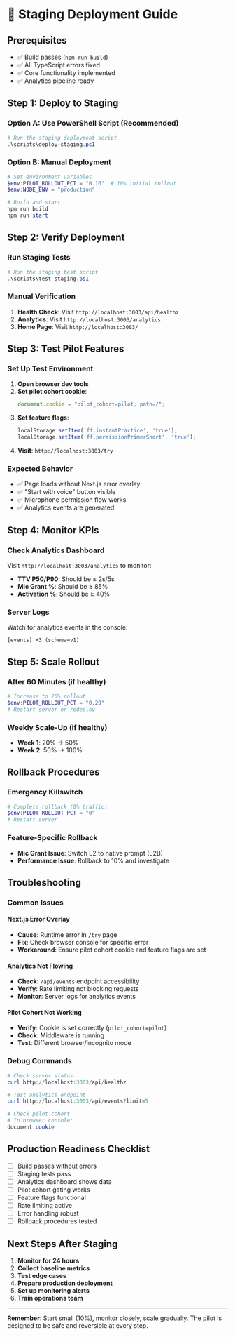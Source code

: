 # 🚀 Staging Deployment Guide

## Prerequisites
- ✅ Build passes (`npm run build`)
- ✅ All TypeScript errors fixed
- ✅ Core functionality implemented
- ✅ Analytics pipeline ready

## Step 1: Deploy to Staging

### Option A: Use PowerShell Script (Recommended)
```powershell
# Run the staging deployment script
.\scripts\deploy-staging.ps1
```

### Option B: Manual Deployment
```powershell
# Set environment variables
$env:PILOT_ROLLOUT_PCT = "0.10"  # 10% initial rollout
$env:NODE_ENV = "production"

# Build and start
npm run build
npm run start
```

## Step 2: Verify Deployment

### Run Staging Tests
```powershell
# Run the staging test script
.\scripts\test-staging.ps1
```

### Manual Verification
1. **Health Check**: Visit `http://localhost:3003/api/healthz`
2. **Analytics**: Visit `http://localhost:3003/analytics`
3. **Home Page**: Visit `http://localhost:3003/`

## Step 3: Test Pilot Features

### Set Up Test Environment
1. **Open browser dev tools**
2. **Set pilot cohort cookie**:
   ```javascript
   document.cookie = "pilot_cohort=pilot; path=/";
   ```
3. **Set feature flags**:
   ```javascript
   localStorage.setItem('ff.instantPractice', 'true');
   localStorage.setItem('ff.permissionPrimerShort', 'true');
   ```
4. **Visit**: `http://localhost:3003/try`

### Expected Behavior
- ✅ Page loads without Next.js error overlay
- ✅ "Start with voice" button visible
- ✅ Microphone permission flow works
- ✅ Analytics events are generated

## Step 4: Monitor KPIs

### Check Analytics Dashboard
Visit `http://localhost:3003/analytics` to monitor:
- **TTV P50/P90**: Should be ≤ 2s/5s
- **Mic Grant %**: Should be ≥ 85%
- **Activation %**: Should be ≥ 40%

### Server Logs
Watch for analytics events in the console:
```
[events] +3 (schema=v1)
```

## Step 5: Scale Rollout

### After 60 Minutes (if healthy)
```powershell
# Increase to 20% rollout
$env:PILOT_ROLLOUT_PCT = "0.20"
# Restart server or redeploy
```

### Weekly Scale-Up (if healthy)
- **Week 1**: 20% → 50%
- **Week 2**: 50% → 100%

## Rollback Procedures

### Emergency Killswitch
```powershell
# Complete rollback (0% traffic)
$env:PILOT_ROLLOUT_PCT = "0"
# Restart server
```

### Feature-Specific Rollback
- **Mic Grant Issue**: Switch E2 to native prompt (E2B)
- **Performance Issue**: Rollback to 10% and investigate

## Troubleshooting

### Common Issues

#### Next.js Error Overlay
- **Cause**: Runtime error in `/try` page
- **Fix**: Check browser console for specific error
- **Workaround**: Ensure pilot cohort cookie and feature flags are set

#### Analytics Not Flowing
- **Check**: `/api/events` endpoint accessibility
- **Verify**: Rate limiting not blocking requests
- **Monitor**: Server logs for analytics events

#### Pilot Cohort Not Working
- **Verify**: Cookie is set correctly (`pilot_cohort=pilot`)
- **Check**: Middleware is running
- **Test**: Different browser/incognito mode

### Debug Commands
```powershell
# Check server status
curl http://localhost:3003/api/healthz

# Test analytics endpoint
curl http://localhost:3003/api/events?limit=5

# Check pilot cohort
# In browser console:
document.cookie
```

## Production Readiness Checklist

- [ ] Build passes without errors
- [ ] Staging tests pass
- [ ] Analytics dashboard shows data
- [ ] Pilot cohort gating works
- [ ] Feature flags functional
- [ ] Rate limiting active
- [ ] Error handling robust
- [ ] Rollback procedures tested

## Next Steps After Staging

1. **Monitor for 24 hours**
2. **Collect baseline metrics**
3. **Test edge cases**
4. **Prepare production deployment**
5. **Set up monitoring alerts**
6. **Train operations team**

---

**Remember**: Start small (10%), monitor closely, scale gradually. The pilot is designed to be safe and reversible at every step.
